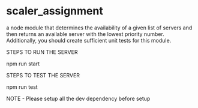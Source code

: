 # scaler_assignment
a node module that determines the availability of a given list of servers and then returns an available server with the lowest priority number. Additionally, you should create sufficient unit tests for this module.




STEPS TO RUN THE SERVER

npm run start



STEPS TO TEST THE SERVER 

npm run test

NOTE - Please setup all the dev dependency before setup
